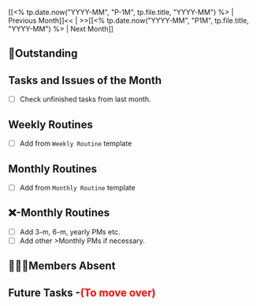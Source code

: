 [[<% tp.date.now("YYYY-MM", "P-1M", tp.file.title, "YYYY-MM") %> | Previous Month]]<< | >>[[<% tp.date.now("YYYY-MM", "P1M", tp.file.title, "YYYY-MM") %> | Next Month]]
## 📌Outstanding
## Tasks and Issues of the Month
- [ ] Check unfinished tasks from last month.

## Weekly Routines
- [ ] Add from `Weekly Routine` template

## Monthly Routines
- [ ] Add from `Monthly Routine` template

## ❌-Monthly Routines
- [ ] Add 3-m, 6-m, yearly PMs etc.
- [ ] Add other >Monthly PMs if necessary.

## 👨‍👦‍👦Members Absent
## Future Tasks -<span style='color: red'>(To move over)</span>
